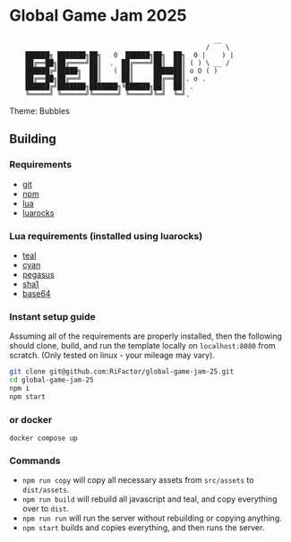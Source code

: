 # Global Game Jam 2025
```
                                                   __
                                                 /    \
    ██████╗ ███████╗██╗   0  ██████╗██╗  ██╗  0 |    ) | 
    ██╔══██╗██╔════╝██║  .  ██╔════╝██║  ██║ ( ) \ __ /
    ██████╔╝█████╗  ██║   ( ██║     ███████║ o O ( )
    ██╔══██╗██╔══╝  ██║     ██║     ██╔══██║. o .
    ██████╔╝███████╗███████╗╚██████╗██║  ██║ .
    ╚═════╝ ╚══════╝╚══════╝ ╚═════╝╚═╝  ╚═╝.
```
Theme: Bubbles

## Building
### Requirements
- [git](https://git-scm.com/)
- [npm](https://www.npmjs.com/)
- [lua](https://www.lua.org/)
- [luarocks](https://luarocks.org/)

### Lua requirements (installed using luarocks)
- [teal](https://github.com/teal-language/tl)
- [cyan](https://github.com/teal-language/cyan)
- [pegasus](https://github.com/EvandroLG/pegasus.lua)
- [sha1](https://github.com/mpeterv/sha1)
- [base64](https://github.com/iskolbin/lbase64)

### Instant setup guide
Assuming all of the requirements are properly installed, then the following should clone, build, and run the template locally on `localhost:8080` from scratch.
(Only tested on linux - your mileage may vary).
```sh
git clone git@github.com:RiFactor/global-game-jam-25.git
cd global-game-jam-25
npm i
npm start
```

### or docker
```
docker compose up
```

### Commands
- `npm run copy` will copy all necessary assets from `src/assets` to `dist/assets`.
- `npm run build` will rebuild all javascript and teal, and copy everything over to `dist`.
- `npm run run` will run the server without rebuilding or copying anything.
- `npm start` builds and copies everything, and then runs the server.

